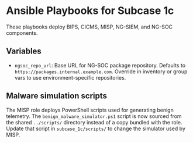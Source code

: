 # Ansible Playbooks for Subcase 1c

These playbooks deploy BIPS, CICMS, MISP, NG-SIEM, and NG-SOC components.

## Variables

- `ngsoc_repo_url`: Base URL for NG-SOC package repository. Defaults to `https://packages.internal.example.com`. Override in inventory or group vars to use environment-specific repositories.

## Malware simulation scripts

The MISP role deploys PowerShell scripts used for generating benign telemetry. The
`benign_malware_simulator.ps1` script is now sourced from the shared
`../scripts/` directory instead of a copy bundled with the role. Update that
script in `subcase_1c/scripts/` to change the simulator used by MISP.
